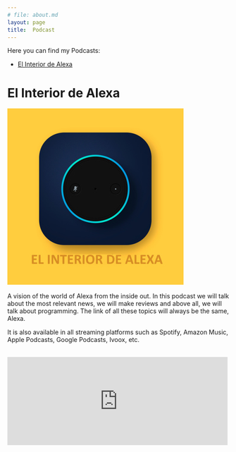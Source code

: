 ```yaml
---
# file: about.md
layout: page
title:  Podcast
---
```

Here you can find my Podcasts:

- [El Interior de Alexa](#el-interior-de-alexa)

# El Interior de Alexa

 ![image](/assets/img/podcasts/el-interior-de-alexa.jpeg)

A vision of the world of Alexa from the inside out. In this podcast we will talk about the most relevant news, we will make reviews and above all, we will talk about programming. The link of all these topics will always be the same, Alexa.

It is also available in all streaming platforms such as Spotify, Amazon Music, Apple Podcasts, Google Podcasts, Ivoox, etc.

<br/>
<iframe src="https://anchor.fm/el-interior-de-alexa/embed" height="200px" width="500px" frameborder="0" scrolling="no"></iframe>